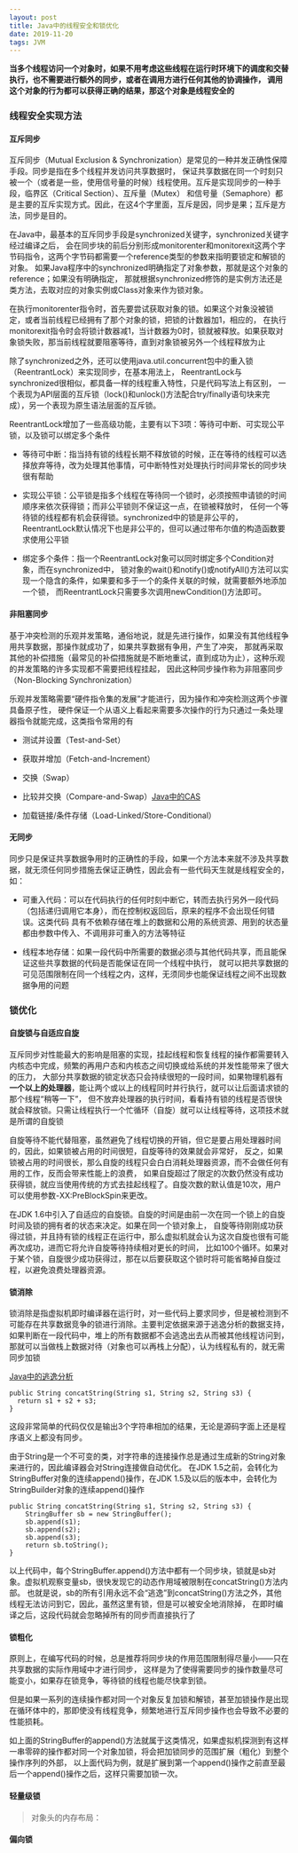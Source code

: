 ```yaml
---
layout: post
title: Java中的线程安全和锁优化
date: 2019-11-20
tags: JVM
---
```


**当多个线程访问一个对象时，如果不用考虑这些线程在运行时环境下的调度和交替执行，也不需要进行额外的同步，或者在调用方进行任何其他的协调操作，
调用这个对象的行为都可以获得正确的结果，那这个对象是线程安全的**

### **线程安全实现方法**

#### **互斥同步**

互斥同步（Mutual Exclusion & Synchronization）是常见的一种并发正确性保障手段。同步是指在多个线程并发访问共享数据时，
保证共享数据在同一个时刻只被一个（或者是一些，使用信号量的时候）线程使用。互斥是实现同步的一种手段，临界区（Critical Section）、互斥量（Mutex）
和信号量（Semaphore）都是主要的互斥实现方式。因此，在这4个字里面，互斥是因，同步是果；互斥是方法，同步是目的。

在Java中，最基本的互斥同步手段是synchronized关键字，synchronized关键字经过编译之后，
会在同步块的前后分别形成monitorenter和monitorexit这两个字节码指令，这两个字节码都需要一个reference类型的参数来指明要锁定和解锁的对象。
如果Java程序中的synchronized明确指定了对象参数，那就是这个对象的reference；如果没有明确指定，
那就根据synchronized修饰的是实例方法还是类方法，去取对应的对象实例或Class对象来作为锁对象。

在执行monitorenter指令时，首先要尝试获取对象的锁。如果这个对象没被锁定，或者当前线程已经拥有了那个对象的锁，把锁的计数器加1，相应的，
在执行monitorexit指令时会将锁计数器减1，当计数器为0时，锁就被释放。如果获取对象锁失败，那当前线程就要阻塞等待，直到对象锁被另外一个线程释放为止

除了synchronized之外，还可以使用java.util.concurrent包中的重入锁（ReentrantLock）来实现同步，在基本用法上，
ReentrantLock与synchronized很相似，都具备一样的线程重入特性，只是代码写法上有区别，
一个表现为API层面的互斥锁（lock()和unlock()方法配合try/finally语句块来完成），另一个表现为原生语法层面的互斥锁。

ReentrantLock增加了一些高级功能，主要有以下3项：等待可中断、可实现公平锁，以及锁可以绑定多个条件

+ 等待可中断：指当持有锁的线程长期不释放锁的时候，正在等待的线程可以选择放弃等待，改为处理其他事情，可中断特性对处理执行时间非常长的同步块很有帮助

+ 实现公平锁：公平锁是指多个线程在等待同一个锁时，必须按照申请锁的时间顺序来依次获得锁；而非公平锁则不保证这一点，在锁被释放时，
任何一个等待锁的线程都有机会获得锁。synchronized中的锁是非公平的，ReentrantLock默认情况下也是非公平的，但可以通过带布尔值的构造函数要求使用公平锁

+ 绑定多个条件：指一个ReentrantLock对象可以同时绑定多个Condition对象，而在synchronized中，
锁对象的wait()和notify()或notifyAll()方法可以实现一个隐含的条件，如果要和多于一个的条件关联的时候，就需要额外地添加一个锁，
而ReentrantLock只需要多次调用newCondition()方法即可。 

#### **非阻塞同步**

基于冲突检测的乐观并发策略，通俗地说，就是先进行操作，如果没有其他线程争用共享数据，那操作就成功了，如果共享数据有争用，产生了冲突，
那就再采取其他的补偿措施（最常见的补偿措施就是不断地重试，直到成功为止），这种乐观的并发策略的许多实现都不需要把线程挂起，
因此这种同步操作称为非阻塞同步（Non-Blocking Synchronization）

乐观并发策略需要“硬件指令集的发展”才能进行，因为操作和冲突检测这两个步骤具备原子性，
硬件保证一个从语义上看起来需要多次操作的行为只通过一条处理器指令就能完成，这类指令常用的有

+ 测试并设置（Test-and-Set）

+ 获取并增加（Fetch-and-Increment）

+ 交换（Swap）

+ 比较并交换（Compare-and-Swap）[Java中的CAS](../../../2019/11/JavaCAS/)

+ 加载链接/条件存储（Load-Linked/Store-Conditional）

#### **无同步**

同步只是保证共享数据争用时的正确性的手段，如果一个方法本来就不涉及共享数据，就无须任何同步措施去保证正确性，因此会有一些代码天生就是线程安全的，如：

+ 可重入代码：可以在代码执行的任何时刻中断它，转而去执行另外一段代码（包括递归调用它本身），而在控制权返回后，原来的程序不会出现任何错误。这类代码
具有不依赖存储在堆上的数据和公用的系统资源、用到的状态量都由参数中传入、不调用非可重入的方法等特征

+ 线程本地存储：如果一段代码中所需要的数据必须与其他代码共享，而且能保证这些共享数据的代码是否能保证在同一个线程中执行，
就可以把共享数据的可见范围限制在同一个线程之内，这样，无须同步也能保证线程之间不出现数据争用的问题

### 锁优化

#### **自旋锁与自适应自旋**

互斥同步对性能最大的影响是阻塞的实现，挂起线程和恢复线程的操作都需要转入内核态中完成，频繁的再用户态和内核态之间切换或给系统的并发性能带来了很大的压力，
大部分共享数据的锁定状态只会持续很短的一段时间，如果物理机器有**一个以上的处理器**，能让两个或以上的线程同时并行执行，就可以让后面请求锁的那个线程“稍等一下”，
但不放弃处理器的执行时间，看看持有锁的线程是否很快就会释放锁。只需让线程执行一个忙循环（自旋）就可以让线程等待，这项技术就是所谓的自旋锁

自旋等待不能代替阻塞，虽然避免了线程切换的开销，但它是要占用处理器时间的，因此，如果锁被占用的时间很短，自旋等待的效果就会非常好，
反之，如果锁被占用的时间很长，那么自旋的线程只会白白消耗处理器资源，而不会做任何有用的工作，反而会带来性能上的浪费，
如果自旋超过了限定的次数仍然没有成功获得锁，就应当使用传统的方式去挂起线程了。自旋次数的默认值是10次，用户可以使用参数-XX:PreBlockSpin来更改。

在JDK 1.6中引入了自适应的自旋锁。自旋的时间是由前一次在同一个锁上的自旋时间及锁的拥有者的状态来决定。如果在同一个锁对象上，
自旋等待刚刚成功获得过锁，并且持有锁的线程正在运行中，那么虚拟机就会认为这次自旋也很有可能再次成功，进而它将允许自旋等待持续相对更长的时间，
比如100个循环。如果对于某个锁，自旋很少成功获得过，那在以后要获取这个锁时将可能省略掉自旋过程，以避免浪费处理器资源。

#### **锁消除**

锁消除是指虚拟机即时编译器在运行时，对一些代码上要求同步，但是被检测到不可能存在共享数据竞争的锁进行消除。主要判定依据来源于逃逸分析的数据支持，
如果判断在一段代码中，堆上的所有数据都不会逃逸出去从而被其他线程访问到，那就可以当做栈上数据对待（对象也可以再栈上分配），认为线程私有的，就无需同步加锁

[Java中的逃逸分析]()

```
public String concatString(String s1, String s2, String s3) {
  return s1 + s2 + s3;
}
```

这段非常简单的代码仅仅是输出3个字符串相加的结果，无论是源码字面上还是程序语义上都没有同步。

由于String是一个不可变的类，对字符串的连接操作总是通过生成新的String对象来进行的，因此编译器会对String连接做自动优化。
在JDK 1.5之前，会转化为StringBuffer对象的连续append()操作，在JDK 1.5及以后的版本中，会转化为StringBuilder对象的连续append()操作

```
public String concatString(String s1, String s2, String s3) {
    StringBuffer sb = new StringBuffer();
    sb.append(s1);
    sb.append(s2);
    sb.append(s3);
    return sb.toString();
}
```

以上代码中，每个StringBuffer.append()方法中都有一个同步块，锁就是sb对象。虚拟机观察变量sb，很快发现它的动态作用域被限制在concatString()方法内部。
也就是说，sb的所有引用永远不会“逃逸”到concatString()方法之外，其他线程无法访问到它，因此，虽然这里有锁，但是可以被安全地消除掉，
在即时编译之后，这段代码就会忽略掉所有的同步而直接执行了

#### **锁粗化**

原则上，在编写代码的时候，总是推荐将同步块的作用范围限制得尽量小——只在共享数据的实际作用域中才进行同步，
这样是为了使得需要同步的操作数量尽可能变小，如果存在锁竞争，等待锁的线程也能尽快拿到锁。

但是如果一系列的连续操作都对同一个对象反复加锁和解锁，甚至加锁操作是出现在循环体中的，那即使没有线程竞争，频繁地进行互斥同步操作也会导致不必要的性能损耗。

如上面的StringBuffer的append()方法就属于这类情况，如果虚拟机探测到有这样一串零碎的操作都对同一个对象加锁，将会把加锁同步的范围扩展（粗化）到整个操作序列的外部，
以上面代码为例，就是扩展到第一个append()操作之前直至最后一个append()操作之后，这样只需要加锁一次。

#### **轻量级锁**

> 对象头的内存布局：


#### **偏向锁**